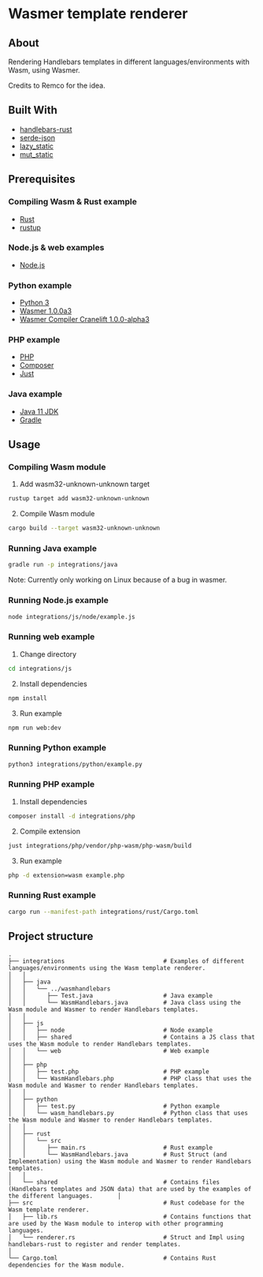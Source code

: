 # Wasmer template renderer

## About

Rendering Handlebars templates in different languages/environments with Wasm, using Wasmer. 

Credits to Remco for the idea.

## Built With
* [handlebars-rust](https://github.com/sunng87/handlebars-rust)
* [serde-json](https://github.com/serde-rs/json)
* [lazy_static](https://github.com/rust-lang-nursery/lazy-static.rs)
* [mut_static](https://github.com/tyleo/mut_static)

## Prerequisites

### Compiling Wasm & Rust example
* [Rust](https://www.rust-lang.org/tools/install)
* [rustup](https://rustup.rs/)

### Node.js & web examples
* [Node.js](https://nodejs.org/en/)

### Python example
* [Python 3](https://www.python.org/downloads/)
* [Wasmer 1.0.0a3](https://pypi.org/project/wasmer/1.0.0a3/)
* [Wasmer Compiler Cranelift 1.0.0-alpha3](https://pypi.org/project/wasmer-compiler-cranelift/1.0.0-alpha3/)

### PHP example
* [PHP](https://www.php.net/downloads)
* [Composer](https://getcomposer.org/download/)
* [Just](https://github.com/casey/just)

### Java example
* [Java 11 JDK](https://www.oracle.com/java/technologies/javase-jdk11-downloads.html)
* [Gradle](https://gradle.org/install/)

## Usage

### Compiling Wasm module
1. Add wasm32-unknown-unknown target
```sh
rustup target add wasm32-unknown-unknown
```

2. Compile Wasm module
```sh
cargo build --target wasm32-unknown-unknown
```

### Running Java example
```sh
gradle run -p integrations/java
```
Note: Currently only working on Linux because of a bug in wasmer.

### Running Node.js example
```sh
node integrations/js/node/example.js
```

### Running web example
1. Change directory
```sh
cd integrations/js
```

2. Install dependencies 
```sh
npm install
```

3. Run example
```sh
npm run web:dev
```

### Running Python example
```sh
python3 integrations/python/example.py
```

### Running PHP example
1. Install dependencies 
```sh
composer install -d integrations/php
```

2. Compile extension 
```sh
just integrations/php/vendor/php-wasm/php-wasm/build
```

3. Run example
```sh
php -d extension=wasm example.php
```

### Running Rust example
```sh
cargo run --manifest-path integrations/rust/Cargo.toml
```

## Project structure
    .
    ├── integrations                            # Examples of different languages/environments using the Wasm template renderer.
    │   │
    │   ├── java                                
    │   │   └── ../wasmhandlebars               
    │   │      ├── Test.java                    # Java example
    │   │      └── WasmHandlebars.java          # Java class using the Wasm module and Wasmer to render Handlebars templates. 
    │   │
    │   ├── js                                  
    │   │   ├── node                            # Node example
    │   │   ├── shared                          # Contains a JS class that uses the Wasm module to render Handlebars templates.
    │   │   └── web                             # Web example
    │   │
    │   ├── php                                 
    │   │   ├── test.php                        # PHP example
    │   │   └── WasmHandlebars.php              # PHP class that uses the Wasm module and Wasmer to render Handlebars templates.
    │   │
    │   ├── python                              
    │   │   ├── test.py                         # Python example
    │   │   └── wasm_handlebars.py              # Python class that uses the Wasm module and Wasmer to render Handlebars templates.
    │   │
    │   ├── rust                                
    │   │   └── src                             
    │   │      ├── main.rs                      # Rust example
    │   │      └── WasmHandlebars.java          # Rust Struct (and Implementation) using the Wasm module and Wasmer to render Handlebars templates.
    │   │
    │   └── shared                              # Contains files (Handlebars templates and JSON data) that are used by the examples of the different languages.       │                 
    ├── src                                     # Rust codebase for the Wasm template renderer.
    │   ├── lib.rs                              # Contains functions that are used by the Wasm module to interop with other programming languages.
    │   └── renderer.rs                         # Struct and Impl using handlebars-rust to register and render templates.
    │   
    └── Cargo.toml                              # Contains Rust dependencies for the Wasm module.
    
